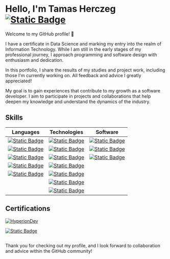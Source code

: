 # Hello, I'm Tamas Herczeg [![Static Badge](https://img.shields.io/badge/Check%20my%20LinkedIn%20profile-Follow?style=social&logo=LinkedIn)](https://linkedin.com/in/herczeg-tamas/)
          
Welcome to my GitHub profile! 👋

I have a certificate in Data Science and marking my entry into the realm of Information Technology. While I am still in the early stages of my professional journey, I approach programming and software design with enthusiasm and dedication.

In this portfolio, I share the results of my studies and project work, including those I'm currently working on. All feedback and advice I greatly appreciated!

My goal is to gain experiences that contribute to my growth as a software developer. I aim to participate in projects and collaborations that help deepen my knowledge and understand the dynamics of the industry.

## Skills

| **Languages** |  **Technologies** |**Software** | 
| :---:          | :---:              | :---:        | 
| [![Static Badge](https://img.shields.io/badge/C%23-white?style=plastic&logo=csharp&logoColor=%23512BD4)](https://learn.microsoft.com/en-us/dotnet/csharp/) | [![Static Badge](https://img.shields.io/badge/Pandas-white?style=plastic&logo=pandas&labelColor=%23150458)](https://pandas.pydata.org) | [![Static Badge](https://img.shields.io/badge/Microsoft%20SQL%20Server-white?style=plastic&logo=microsoftsqlserver&logoColor=%23CC2927&labelColor=white&color=%23CC2927)](https://www.microsoft.com/en-us/sql-server) |
[![Static Badge](https://img.shields.io/badge/Python-white?style=plastic&logo=python&logoColor=%233776AB)](https://www.python.org/) | [![Static Badge](https://img.shields.io/badge/NumPy-white?style=plastic&logo=NumPy&labelColor=%23013243)](https://numpy.org/) | [![Static Badge](https://img.shields.io/badge/Visual%20Studio-white?style=plastic&logo=visualstudio&logoColor=%235C2D91&labelColor=white&color=%235C2D91)](https://visualstudio.microsoft.com/) |
[![Static Badge](https://img.shields.io/badge/HTML-white?style=plastic&logo=html5&logoColor=%23E34F26)](https://en.wikipedia.org/wiki/HTML5) | [![Static Badge](https://img.shields.io/badge/spaCy-%2309A3D5?style=plastic&logo=spacy&logoColor=%2309A3D5&labelColor=white)](https://spacy.io/) | [![Static Badge](https://img.shields.io/badge/Visual%20Studio%20Code-white?style=plastic&logo=visualstudiocode&logoColor=%23007ACC&labelColor=white&color=%23007ACC)](https://code.visualstudio.com/) |
| [![Static Badge](https://img.shields.io/badge/CSS-white?style=plastic&logo=css3&logoColor=%231572B6)](https://en.wikipedia.org/wiki/CSS) |  [![Static Badge](https://img.shields.io/badge/.NET-white?style=plastic&logo=dotnet&labelColor=%23512BD4)](https://dotnet.microsoft.com/en-us/) |
| [![Static Badge](https://img.shields.io/badge/JavaScript-white?style=plastic&logo=javascript&logoColor=%23F7DF1E&labelColor=black)](https://en.wikipedia.org/wiki/JavaScript) | [![Static Badge](https://img.shields.io/badge/Bootstrap-white?style=plastic&logo=bootstrap&logoColor=%237952B3&labelColor=white&color=%237952B3)](https://getbootstrap.com/) |
| | [![Static Badge](https://img.shields.io/badge/Laravel-white?style=plastic&logo=Laravel&logoColor=%23FF2D20&labelColor=white&color=%23FF2D20)](https://laravel.com/) | |
| | [![Static Badge](https://img.shields.io/badge/Angular-white?style=plastic&logo=angular&logoColor=%230F0F11&labelColor=white&color=%230F0F11)](https://angular.io/) | |



## Certifications

[![HyperionDev](https://github.com/scktom/scktom/assets/23421135/b3798d24-4b83-44ee-8335-d34aec343651)](https://www.hyperiondev.com/certificate/3154/certificate-of-completion?intent=view)

[![Static Badge](https://img.shields.io/badge/Cisco%20CCNA-white?style=plastic&logo=cisco&labelColor=white)](https://github.com/scktom/scktom/assets/23421135/57f07dd5-ef18-49e8-a08d-9b62ce97927b)

## 
Thank you for checking out my profile, and I look forward to collaboration and advice within the GitHub community!
<!--
**scktom/scktom** is a ✨ _special_ ✨ repository because its `README.md` (this file) appears on your GitHub profile.

Here are some ideas to get you started:

- 🔭 I’m currently working on ...
- 🌱 I’m currently learning ...
- 👯 I’m looking to collaborate on ...
- 🤔 I’m looking for help with ...
- 💬 Ask me about ...
- 📫 How to reach me: ...
- 😄 Pronouns: ...
- ⚡ Fun fact: ...
-->
